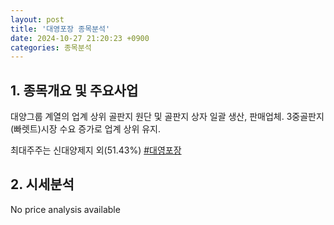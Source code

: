 ```yaml
---
layout: post
title: '대영포장 종목분석'
date: 2024-10-27 21:20:23 +0900
categories: 종목분석
---
```


## 1. 종목개요 및 주요사업

대양그룹 계열의 업계 상위 골판지 원단 및 골판지 상자 일괄 생산, 판매업체. 3중골판지(빠렛트)시장 수요 증가로 업계 상위 유지.

최대주주는 신대양제지 외(51.43%)
[#대영포장](#)

## 2. 시세분석

No price analysis available
